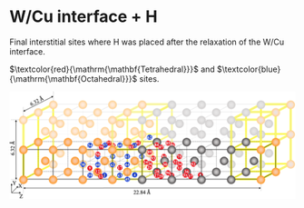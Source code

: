 # W/Cu interface + H

Final interstitial sites where H was placed after the relaxation of the W/Cu interface.

$\textcolor{red}{\mathrm{\mathbf{Tetrahedral}}}$ and $\textcolor{blue}{\mathrm{\mathbf{Octahedral}}}$ sites.


![Figure_08](https://github.com/YosvanySS/interface/blob/main/images/Figure_08.png)
